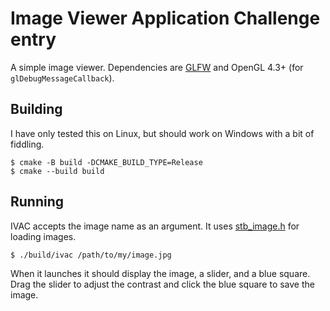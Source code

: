 # Image Viewer Application Challenge entry
A simple image viewer. Dependencies are [GLFW](https://glfw.org) and OpenGL
4.3+ (for `glDebugMessageCallback`).

## Building
I have only tested this on Linux, but should work on Windows with a bit of
fiddling.
```console
$ cmake -B build -DCMAKE_BUILD_TYPE=Release
$ cmake --build build
```
## Running
IVAC accepts the image name as an argument. It uses
[stb_image.h](https://github.com/nothings/stb) for loading images.
```console
$ ./build/ivac /path/to/my/image.jpg
```
When it launches it should display the image, a slider, and a blue square. Drag
the slider to adjust the contrast and click the blue square to save the image.
